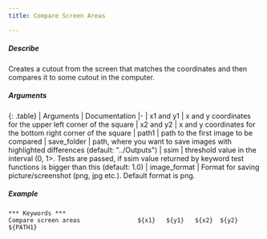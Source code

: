 ```yaml
---
title: Compare Screen Areas

---
```

##### Describe
Creates a cutout from the screen that matches the coordinates and then compares it to some cutout in the computer.

##### Arguments

<div class="table-responsive">

{: .table}
| Arguments | Documentation
|-
| x1 and y1 | x and y coordinates for the upper left corner of the square
| x2 and y2 | x and y coordinates for the bottom right corner of the square
| path1 | path to the first image to be compared
| save_folder | path, where you want to save images with highlighted differences (default: "../Outputs")
| ssim | threshold value in the interval (0, 1>. Tests are passed, if ssim value returned by keyword test functions is bigger than this (default: 1.0)
| image_format | Format for saving picture/screenshot (png, jpg etc.). Default format is png.

</div>

##### Example
```robotframework
*** Keywords ***
Compare screen areas                ${x1}   ${y1}   ${x2}  ${y2}     ${PATH1}
```
